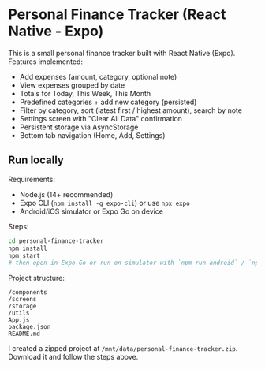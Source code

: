 # Personal Finance Tracker (React Native - Expo)

This is a small personal finance tracker built with React Native (Expo).  
Features implemented:
- Add expenses (amount, category, optional note)
- View expenses grouped by date
- Totals for Today, This Week, This Month
- Predefined categories + add new category (persisted)
- Filter by category, sort (latest first / highest amount), search by note
- Settings screen with "Clear All Data" confirmation
- Persistent storage via AsyncStorage
- Bottom tab navigation (Home, Add, Settings)

## Run locally

Requirements:
- Node.js (14+ recommended)
- Expo CLI (`npm install -g expo-cli`) or use `npx expo`
- Android/iOS simulator or Expo Go on device

Steps:
```bash
cd personal-finance-tracker
npm install
npm start
# then open in Expo Go or run on simulator with `npm run android` / `npm run ios`
```

Project structure:
```
/components
/screens
/storage
/utils
App.js
package.json
README.md
```

I created a zipped project at `/mnt/data/personal-finance-tracker.zip`. Download it and follow the steps above.
